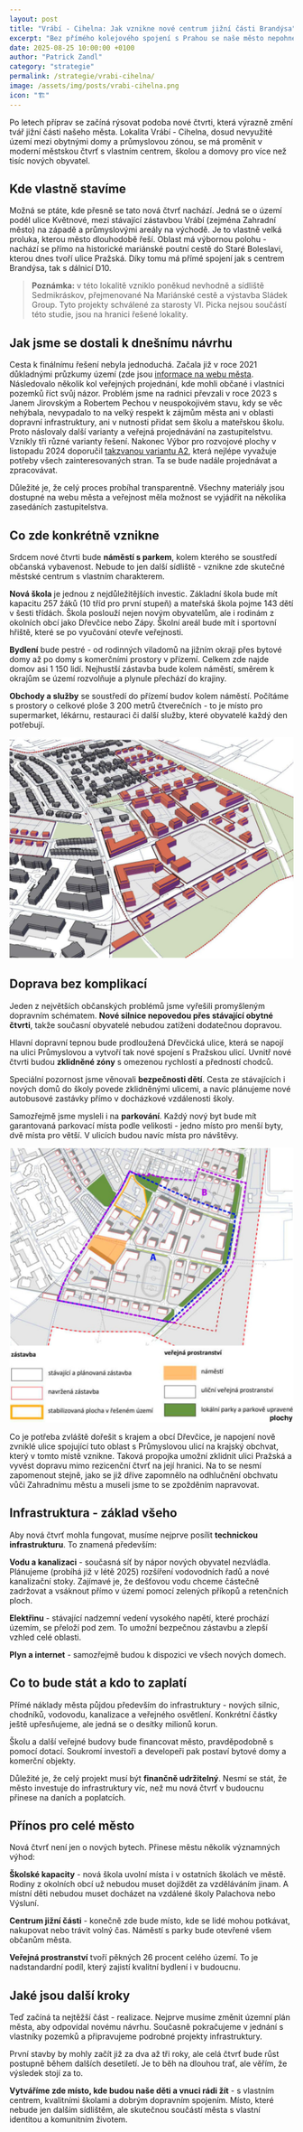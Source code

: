 ```yaml
---
layout: post
title: "Vrábí - Cihelna: Jak vznikne nové centrum jižní části Brandýsa"
excerpt: "Bez přímého kolejového spojení s Prahou se naše město nepohne. Doslova. Proto se od roku 2018 intenzivně zasazujeme o přímé vlako-tramvajové spojení s metropolí."
date: 2025-08-25 10:00:00 +0100
author: "Patrick Zandl"
category: "strategie"
permalink: /strategie/vrabi-cihelna/
image: /assets/img/posts/vrabi-cihelna.png
icon: "🏗️"
---
```



Po letech příprav se začíná rýsovat podoba nové čtvrti, která výrazně změní tvář jižní části našeho města. Lokalita Vrábí - Cihelna, dosud nevyužité území mezi obytnými domy a průmyslovou zónou, se má proměnit v moderní městskou čtvrť s vlastním centrem, školou a domovy pro více než tisíc nových obyvatel.

## Kde vlastně stavíme

Možná se ptáte, kde přesně se tato nová čtvrť nachází. Jedná se o území podél ulice Květnové, mezi stávající zástavbou Vrábí (zejména Zahradní město) na západě a průmyslovými areály na východě. Je to vlastně velká proluka, kterou město dlouhodobě řeší. Oblast má výbornou polohu - nachází se přímo na historické mariánské poutní cestě do Staré Boleslavi, kterou dnes tvoří ulice Pražská. Díky tomu má přímé spojení jak s centrem Brandýsa, tak s dálnicí D10. 

> **Poznámka:** v této lokalitě vzniklo poněkud nevhodně a sídliště Sedmikráskov, přejmenované Na Mariánské cestě a výstavba Sládek Group. Tyto projekty schválené za starosty Vl. Picka nejsou součástí této studie, jsou na hranici řešené lokality. 

## Jak jsme se dostali k dnešnímu návrhu

Cesta k finálnímu řešení nebyla jednoduchá. Začala již v roce 2021 důkladnými průzkumy území (zde jsou [informace na webu města]((https://www.brandysko.cz/uzemni-studie-vrabi-cihelna-koncept-vybrane-varianty/d-61355)). Následovalo několik kol veřejných projednání, kde mohli občané i vlastníci pozemků říct svůj názor. Problém jsme na radnici převzali v roce 2023 s Janem Jirovským a Robertem Pechou v neuspokojivém stavu, kdy se věc nehýbala, nevypadalo to na velký respekt k zájmům města ani v oblasti dopravní infrastruktury, ani v nutnosti přidat sem školu a mateřskou školu. Proto náslovaly další varianty a veřejná projednávání na zastupitelstvu. Vznikly tři různé varianty řešení. Nakonec Výbor pro rozvojové plochy v listopadu 2024 doporučil [takzvanou variantu A2](https://www.brandysko.cz/assets/File.ashx?id_org=904&id_dokumenty=68818), která nejlépe vyvažuje potřeby všech zainteresovaných stran. Ta se bude nadále projednávat a zpracovávat. 

Důležité je, že celý proces probíhal transparentně. Všechny materiály jsou dostupné na webu města a veřejnost měla možnost se vyjádřit na několika zasedáních zastupitelstva.

## Co zde konkrétně vznikne

Srdcem nové čtvrti bude **náměstí s parkem**, kolem kterého se soustředí občanská vybavenost. Nebude to jen další sídliště - vznikne zde skutečné městské centrum s vlastním charakterem.

**Nová škola** je jednou z nejdůležitějších investic. Základní škola bude mít kapacitu 257 žáků (10 tříd pro první stupeň) a mateřská škola pojme 143 dětí v šesti třídách. Škola poslouží nejen novým obyvatelům, ale i rodinám z okolních obcí jako Dřevčice nebo Zápy. Školní areál bude mít i sportovní hřiště, které se po vyučování otevře veřejnosti.

**Bydlení** bude pestré - od rodinných viladomů na jižním okraji přes bytové domy až po domy s komerčními prostory v přízemí. Celkem zde najde domov asi 1 150 lidí. Nejhustší zástavba bude kolem náměstí, směrem k okrajům se území rozvolňuje a plynule přechází do krajiny.

**Obchody a služby** se soustředí do přízemí budov kolem náměstí. Počítáme s prostory o celkové ploše 3 200 metrů čtverečních - to je místo pro supermarket, lékárnu, restauraci či další služby, které obyvatelé každý den potřebují.

![Vrábí-Cihelna](/assets/img/posts/vrabi-cihelna.png)

## Doprava bez komplikací

Jeden z největších občanských problémů jsme vyřešili promyšleným dopravním schématem. **Nové silnice nepovedou přes stávající obytné čtvrti**, takže současní obyvatelé nebudou zatíženi dodatečnou dopravou.

Hlavní dopravní tepnou bude prodloužená Dřevčická ulice, která se napojí na ulici Průmyslovou a vytvoří tak nové spojení s Pražskou ulicí. Uvnitř nové čtvrti budou **zklidněné zóny** s omezenou rychlostí a předností chodců.

Speciální pozornost jsme věnovali **bezpečnosti dětí**. Cesta ze stávajících i nových domů do školy povede zklidněnými ulicemi, a navíc plánujeme nové autobusové zastávky přímo v docházkové vzdálenosti školy.

Samozřejmě jsme mysleli i na **parkování**. Každý nový byt bude mít garantovaná parkovací místa podle velikosti - jedno místo pro menší byty, dvě místa pro větší. V ulicích budou navíc místa pro návštěvy.

![Zákres Vrábí-Cihelna](/assets/img/posts/vrabi-cihelna-zakres.jpg)

Co je potřeba zvláště dořešit s krajem a obcí Dřevčice, je napojení nově zvniklé ulice spojující tuto oblast s Průmyslovou ulicí na krajský obchvat, který v tomto místě vznikne. Taková propojka umožní zklidnit ulici Pražská a vyvést dopravu mimo rezicenční čtvrť na její hranici. Na to se nesmí zapomenout stejně, jako se již dříve zapomnělo na odhlučnění obchvatu vůči Zahradnímu městu a museli jsme to se zpožděním napravovat. 

## Infrastruktura - základ všeho

Aby nová čtvrť mohla fungovat, musíme nejprve posílit **technickou infrastrukturu**. To znamená především:

**Vodu a kanalizaci** - současná síť by nápor nových obyvatel nezvládla. Plánujeme (probíhá již v létě 2025) rozšíření vodovodních řadů a nové kanalizační stoky. Zajímavé je, že dešťovou vodu chceme částečně zadržovat a vsáknout přímo v území pomocí zelených příkopů a retenčních ploch.

**Elektřinu** - stávající nadzemní vedení vysokého napětí, které prochází územím, se přeloží pod zem. To umožní bezpečnou zástavbu a zlepší vzhled celé oblasti.

**Plyn a internet** - samozřejmě budou k dispozici ve všech nových domech.

## Co to bude stát a kdo to zaplatí

Přímé náklady města půjdou především do infrastruktury - nových silnic, chodníků, vodovodu, kanalizace a veřejného osvětlení. Konkrétní částky ještě upřesňujeme, ale jedná se o desítky milionů korun.

Školu a další veřejné budovy bude financovat město, pravděpodobně s pomocí dotací. Soukromí investoři a developeři pak postaví bytové domy a komerční objekty.

Důležité je, že celý projekt musí být **finančně udržitelný**. Nesmí se stát, že město investuje do infrastruktury víc, než mu nová čtvrť v budoucnu přinese na daních a poplatcích.

## Přínos pro celé město

Nová čtvrť není jen o nových bytech. Přinese městu několik významných výhod:

**Školské kapacity** - nová škola uvolní místa i v ostatních školách ve městě. Rodiny z okolních obcí už nebudou muset dojíždět za vzděláváním jinam. A místní děti nebudou muset docházet na vzdálené školy Palachova nebo Výsluní. 

**Centrum jižní části** - konečně zde bude místo, kde se lidé mohou potkávat, nakupovat nebo trávit volný čas. Náměstí s parky bude otevřené všem občanům města.

**Veřejná prostranství** tvoří pěkných 26 procent celého území. To je nadstandardní podíl, který zajistí kvalitní bydlení i v budoucnu.

## Jaké jsou další kroky

Teď začíná ta nejtěžší část - realizace. Nejprve musíme změnit územní plán města, aby odpovídal novému návrhu. Současně pokračujeme v jednání s vlastníky pozemků a připravujeme podrobné projekty infrastruktury.

První stavby by mohly začít již za dva až tři roky, ale celá čtvrť bude růst postupně během dalších desetiletí. Je to běh na dlouhou trať, ale věřím, že výsledek stojí za to.

**Vytváříme zde místo, kde budou naše děti a vnuci rádi žít** - s vlastním centrem, kvalitními školami a dobrým dopravním spojením. Místo, které nebude jen dalším sídlištěm, ale skutečnou součástí města s vlastní identitou a komunitním životem.